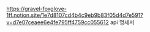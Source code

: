 https://gravel-foxglove-1ff.notion.site/1e7d8107cd4b4c9eb9b83f05d4d7e591?v=d7e07ceaee6e4fe795ff4759cc055612
api 명세서
